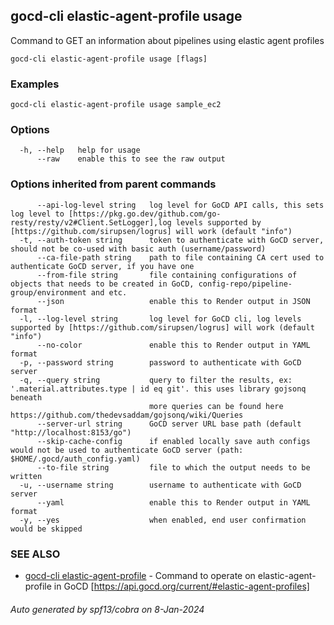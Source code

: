 ## gocd-cli elastic-agent-profile usage

Command to GET an information about pipelines using elastic agent profiles

```
gocd-cli elastic-agent-profile usage [flags]
```

### Examples

```
gocd-cli elastic-agent-profile usage sample_ec2
```

### Options

```
  -h, --help   help for usage
      --raw    enable this to see the raw output
```

### Options inherited from parent commands

```
      --api-log-level string   log level for GoCD API calls, this sets log level to [https://pkg.go.dev/github.com/go-resty/resty/v2#Client.SetLogger],log levels supported by [https://github.com/sirupsen/logrus] will work (default "info")
  -t, --auth-token string      token to authenticate with GoCD server, should not be co-used with basic auth (username/password)
      --ca-file-path string    path to file containing CA cert used to authenticate GoCD server, if you have one
      --from-file string       file containing configurations of objects that needs to be created in GoCD, config-repo/pipeline-group/environment and etc.
      --json                   enable this to Render output in JSON format
  -l, --log-level string       log level for GoCD cli, log levels supported by [https://github.com/sirupsen/logrus] will work (default "info")
      --no-color               enable this to Render output in YAML format
  -p, --password string        password to authenticate with GoCD server
  -q, --query string           query to filter the results, ex: '.material.attributes.type | id eq git'. this uses library gojsonq beneath
                               more queries can be found here https://github.com/thedevsaddam/gojsonq/wiki/Queries
      --server-url string      GoCD server URL base path (default "http://localhost:8153/go")
      --skip-cache-config      if enabled locally save auth configs would not be used to authenticate GoCD server (path: $HOME/.gocd/auth_config.yaml)
      --to-file string         file to which the output needs to be written
  -u, --username string        username to authenticate with GoCD server
      --yaml                   enable this to Render output in YAML format
  -y, --yes                    when enabled, end user confirmation would be skipped
```

### SEE ALSO

* [gocd-cli elastic-agent-profile](gocd-cli_elastic-agent-profile.md)	 - Command to operate on elastic-agent-profile in GoCD [https://api.gocd.org/current/#elastic-agent-profiles]

###### Auto generated by spf13/cobra on 8-Jan-2024
